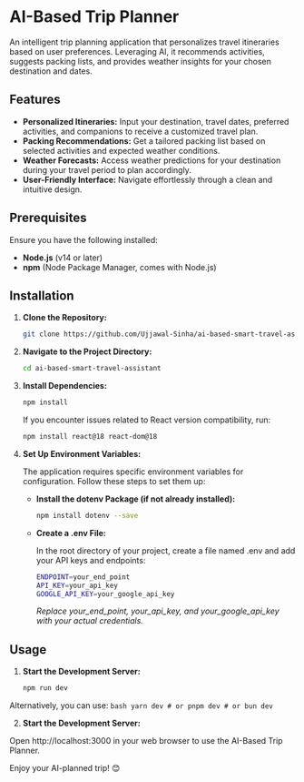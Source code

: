 # AI-Based Trip Planner

An intelligent trip planning application that personalizes travel itineraries based on user preferences. Leveraging AI, it recommends activities, suggests packing lists, and provides weather insights for your chosen destination and dates.

## Features

- **Personalized Itineraries:** Input your destination, travel dates, preferred activities, and companions to receive a customized travel plan.
- **Packing Recommendations:** Get a tailored packing list based on selected activities and expected weather conditions.
- **Weather Forecasts:** Access weather predictions for your destination during your travel period to plan accordingly.
- **User-Friendly Interface:** Navigate effortlessly through a clean and intuitive design.

## Prerequisites

Ensure you have the following installed:

- **Node.js** (v14 or later)
- **npm** (Node Package Manager, comes with Node.js)

## Installation

1. **Clone the Repository:**

   ```bash
   git clone https://github.com/Ujjawal-Sinha/ai-based-smart-travel-assistant.git

2. **Navigate to the Project Directory:**

   ```bash
   cd ai-based-smart-travel-assistant

3. **Install Dependencies:**

   ```bash
   npm install
   ```
   If you encounter issues related to React version compatibility, run:
   ```bash
   npm install react@18 react-dom@18

 4. **Set Up Environment Variables:**  


    The application requires specific environment variables for configuration. Follow these steps to set them up:

      - **Install the dotenv Package (if not already installed):**
      
          ```bash
          npm install dotenv --save
          ```

      - **Create a .env File:**


           In the root directory of your project, create a file named .env and add your API keys and endpoints:

         ```bash
         ENDPOINT=your_end_point
         API_KEY=your_api_key
         GOOGLE_API_KEY=your_google_api_key
         ```
           *Replace your_end_point, your_api_key, and your_google_api_key with your actual credentials.*


## Usage

  1. **Start the Development Server:**

     ```bash
     npm run dev
     ```
     
  Alternatively, you can use:
    ```bash
    yarn dev
    # or
    pnpm dev
    # or
    bun dev
    ```

  2. **Start the Development Server:**

   Open http://localhost:3000 in your web browser to use the AI-Based Trip Planner.


  Enjoy your AI-planned trip! 😊  
